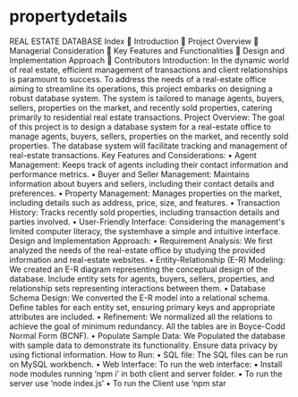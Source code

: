 # propertydetails
REAL ESTATE DATABASE
 Index
 Introduction
 Project Overview
 Managerial Consideration
 Key Features and Functionalities
 Design and Implementation Approach
 Contributors
Introduction:
In the dynamic world of real estate, efficient management of
transactions and client relationships is paramount to success.
To address the needs of a real-estate office aiming to
streamline its operations, this project embarks on designing a
robust database system. The system is tailored to manage
agents, buyers, sellers, properties on the market, and recently
sold properties, catering primarily to residential real estate
transactions. 
Project Overview:
The goal of this project is to design a database system for a
real-estate office to manage agents, buyers, sellers, properties
on the market, and recently sold properties. The database
system will facilitate tracking and management of real-estate
transactions.
Key Features and Considerations:
• Agent Management: Keeps track of agents including their contact
information and performance metrics.
• Buyer and Seller Management: Maintains information about buyers
and sellers, including their contact details and preferences.
• Property Management: Manages properties on the market, including
details such as address, price, size, and features.
• Transaction History: Tracks recently sold properties, including
transaction details and parties involved.
• User-Friendly Interface: Considering the management's limited
computer literacy, the systemhave a simple and intuitive interface.
Design and Implementation Approach:
• Requirement Analysis: We first analyzed the needs of the real-estate
office by studying the provided information and real-estate websites.
• Entity-Relationship (E-R) Modeling: We created an E-R diagram
representing the conceptual design of the database. Include entity sets
for agents, buyers, sellers, properties, and relationship sets representing
interactions between them.
• Database Schema Design: We converted the E-R model into a relational
schema. Define tables for each entity set, ensuring primary keys and
appropriate attributes are included.
• Refinement: We normalized all the relations to achieve the goal of
minimum redundancy. All the tables are in Boyce-Codd Normal Form
(BCNF).
• Populate Sample Data: We Populated the database with sample data to
demonstrate its functionality. Ensure data privacy by using fictional
information.
How to Run:
• SQL file: The SQL files can be run on MySQL workbench.
• Web Interface: To run the web interface:
▪ Install node modules running ‘npm i’ in both client and
server folder.
▪ To run the server use ‘node index.js’
▪ To run the Client use ‘npm star
